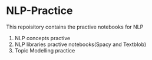 # NLP-Practice
This repoisitory contains the practive notebooks for NLP

1. NLP concepts practive
2. NLP libraries practive notebooks(Spacy and Textblob) 
3. Topic Modelling practice

